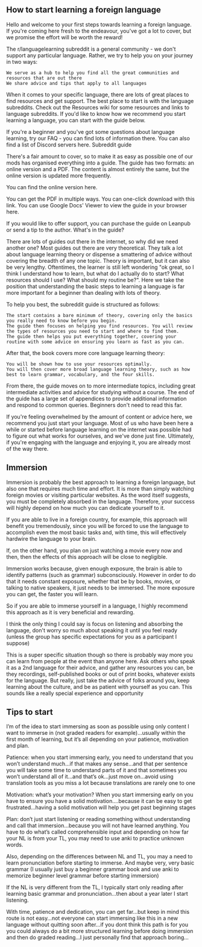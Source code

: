 ## How to start learning a foreign language

Hello and welcome to your first steps towards learning a foreign language. If you're coming here fresh to the endeavour, you've got a lot to cover, but we promise the effort will be worth the reward!

The r/languagelearning subreddit is a general community - we don't support any particular language. Rather, we try to help you on your journey in two ways:

    We serve as a hub to help you find all the great communities and resources that are out there
    We share advice and tips that apply to all languages

When it comes to your specific language, there are lots of great places to find resources and get support. The best place to start is with the language subreddits. Check out the Resources wiki for some resources and links to language subreddits. If you'd like to know how we recommend you start learning a language, you can start with the guide below.

If you're a beginner and you've got some questions about language learning, try our FAQ - you can find lots of information there. You can also find a list of Discord servers here.
Subreddit guide

There's a fair amount to cover, so to make it as easy as possible one of our mods has organised everything into a guide. The guide has two formats: an online version and a PDF. The content is almost entirely the same, but the online version is updated more frequently.

You can find the online version here.

You can get the PDF in multiple ways. You can one-click download with this link. You can use Google Docs' Viewer to view the guide in your browser here.

If you would like to offer support, you can purchase the guide on Leanpub or send a tip to the author.
What's in the guide?

There are lots of guides out there in the internet, so why did we need another one? Most guides out there are very theoretical. They talk a lot about language learning theory or dispense a smattering of advice without covering the breadth of any one topic. Theory is important, but it can also be very lengthy. Oftentimes, the learner is still left wondering "ok great, so I think I understand how to learn, but what do I actually do to start? What resources should I use? What should my routine be?". Here we take the position that understanding the basic steps to learning a language is far more important for a beginner than dealing with lots of theory.

To help you best, the subreddit guide is structured as follows:

    The start contains a bare minimum of theory, covering only the basics you really need to know before you begin.
    The guide then focuses on helping you find resources. You will review the types of resources you need to start and where to find them.
    The guide then helps you put everything together, covering your routine with some advice on ensuring you learn as fast as you can.

After that, the book covers more core language learning theory:

    You will be shown how to use your resources optimally.
    You will then cover more broad language learning theory, such as how best to learn grammar, vocabulary, and the four skills.

From there, the guide moves on to more intermediate topics, including great intermediate activities and advice for studying without a course. The end of the guide has a large set of appendices to provide additional information and respond to common queries. Beginners don't need to read this far.

If you're feeling overwhelmed by the amount of content or advice here, we recommend you just start your language. Most of us who have been here a while or started before language learning on the internet was possible had to figure out what works for ourselves, and we've done just fine. Ultimately, if you're engaging with the language and enjoying it, you are already most of the way there.

## Immersion
Immersion is probably the best approach to learning a foreign language, but also one that requires much time and effort. It is more than simply watching foreign movies or visiting particular websites. As the word itself suggests, you must be completely absorbed in the language. Therefore, your success will highly depend on how much you can dedicate yourself to it.

If you are able to live in a foreign country, for example, this approach will benefit you tremendously, since you will be forced to use the language to accomplish even the most basic tasks and, with time, this will effectively hardwire the language to your brain.

If, on the other hand, you plan on just watching a movie every now and then, then the effects of this approach will be close to negligible.

Immersion works because, given enough exposure, the brain is able to identify patterns (such as grammar) subconsciously. However in order to do that it needs constant exposure, whether that be by books, movies, or talking to native speakers, it just needs to be immersed. The more exposure you can get, the faster you will learn.

So if you are able to immerse yourself in a language, I highly recommend this approach as it is very beneficial and rewarding.

I think the only thing I could say is focus on listening and absorbing the language, don't worry so much about speaking it until you feel ready (unless the group has specific expectations for you as a participant I suppose)

This is a super specific situation though so there is probably way more you can learn from people at the event than anyone here. Ask others who speak it as a 2nd language for their advice, and gather any resources you can, be they recordings, self-published books or out of print books, whatever exists for the language. But really, just take the advice of folks around you, keep learning about the culture, and be as patient with yourself as you can. This sounds like a really special experience and opportunity

## Tips to start
I’m of the idea to start immersing as soon as possible using only content I want to immerse in (not graded readers for example)…usually within the first month of learning, but it’s all depending on your patience, motivation and plan.

Patience: when you start immersing early, you need to understand that you won’t understand much…if that makes any sense…and that per sentence you will take some time to understand parts of it and that sometimes you won’t understand all of it…and that’s ok…just move on…avoid using translation tools as you miss a lot because translations are rarely one to one

Motivation: what’s your motivation? When you start immersing early on you have to ensure you have a solid motivation….because it can be easy to get frustrated…having a solid motivation will help you get past beginning stages

Plan: don’t just start listening or reading something without understanding and call that immersion…because you will not have learned anything. You have to do what’s called comprehensible input and depending on how far your NL is from your TL, you may need to use anki to practice unknown words.

Also, depending on the differences between NL and TL, you may a need to learn pronunciation before starting to immerse. And maybe very, very basic grammar (I usually just buy a beginner grammar book and use anki to memorize beginner level grammar before starting immersion)

If the NL is very different from the TL, I typically start only reading after learning basic grammar and pronunciation…then about a year later I start listening.

With time, patience and dedication, you can get far…but keep in mind this route is not easy…not everyone can start immersing like this in a new language without quitting soon after…if you dont think this path is for you you could always do a bit more structured learning before doing immersion and then do graded reading…I just personally find that approach boring…
